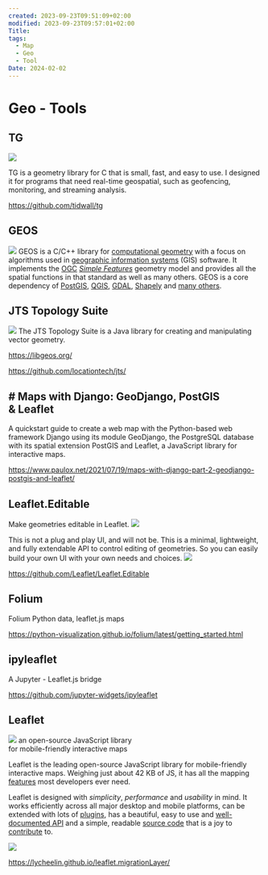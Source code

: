 ```yaml
---
created: 2023-09-23T09:51:09+02:00
modified: 2023-09-23T09:57:01+02:00
Title: 
tags:
  - Map
  - Geo
  - Tool
Date: 2024-02-02
---
```


# Geo - Tools
## TG 
![](../_asset/Pasted%20image%2020240202103517.png)

TG is a geometry library for C that is small, fast, and easy to use. I designed it for programs that need real-time geospatial, such as geofencing, monitoring, and streaming analysis.

https://github.com/tidwall/tg


##  GEOS
![](../_asset/Pasted%20image%2020240202103608.png)
GEOS is a C/C++ library for [computational geometry](https://en.wikipedia.org/wiki/Computational_geometry) with a focus on algorithms used in [geographic information systems](https://en.wikipedia.org/wiki/Geographic_information_system) (GIS) software. It implements the [OGC](https://www.ogc.org/standards/sfa) [_Simple Features_](https://en.wikipedia.org/wiki/Simple_Features) geometry model and provides all the spatial functions in that standard as well as many others. GEOS is a core dependency of [PostGIS](https://postgis.net), [QGIS](https://qgis.org), [GDAL](https://gdal.org), [Shapely](https://shapely.readthedocs.io/en/stable/project.html) and [many others](https://libgeos.org/usage/bindings/).

## JTS Topology Suite
![](../_asset/Pasted%20image%2020240202103737.png)
The JTS Topology Suite is a Java library for creating and manipulating vector geometry.

https://libgeos.org/

https://github.com/locationtech/jts/
## # Maps with Django: GeoDjango, PostGIS & Leaflet
A quickstart guide to create a web map with the Python-based web framework Django using its module GeoDjango, the PostgreSQL database with its spatial extension PostGIS and Leaflet, a JavaScript library for interactive maps.

https://www.paulox.net/2021/07/19/maps-with-django-part-2-geodjango-postgis-and-leaflet/
## Leaflet.Editable
Make geometries editable in Leaflet.
![](../_asset/Pasted%20image%2020240202104025.png)

This is not a plug and play UI, and will not be. This is a minimal, lightweight, and fully extendable API to control editing of geometries. So you can easily build your own UI with your own needs and choices.
![](../_asset/Pasted%20image%2020240202104052.png)

https://github.com/Leaflet/Leaflet.Editable

## Folium
Folium Python data, leaflet.js maps

https://python-visualization.github.io/folium/latest/getting_started.html

## ipyleaflet

A Jupyter - Leaflet.js bridge

https://github.com/jupyter-widgets/ipyleaflet

## Leaflet 
![](../_asset/Pasted%20image%2020240202104708.png)
an open-source JavaScript library  
for mobile-friendly interactive maps

Leaflet is the leading open-source JavaScript library for mobile-friendly interactive maps. Weighing just about 42 KB of JS, it has all the mapping [features](https://leafletjs.com/index.html#features) most developers ever need.

Leaflet is designed with _simplicity_, _performance_ and _usability_ in mind. It works efficiently across all major desktop and mobile platforms, can be extended with lots of [plugins](https://leafletjs.com/plugins.html), has a beautiful, easy to use and [well-documented API](https://leafletjs.com/reference.html "Leaflet API reference") and a simple, readable [source code](https://github.com/Leaflet/Leaflet "Leaflet source code repository on GitHub") that is a joy to [contribute](https://github.com/Leaflet/Leaflet/blob/main/CONTRIBUTING.md "A guide to contributing to Leaflet") to.

![](../_asset/Pasted%20image%2020240202104630.png)

https://lycheelin.github.io/leaflet.migrationLayer/
